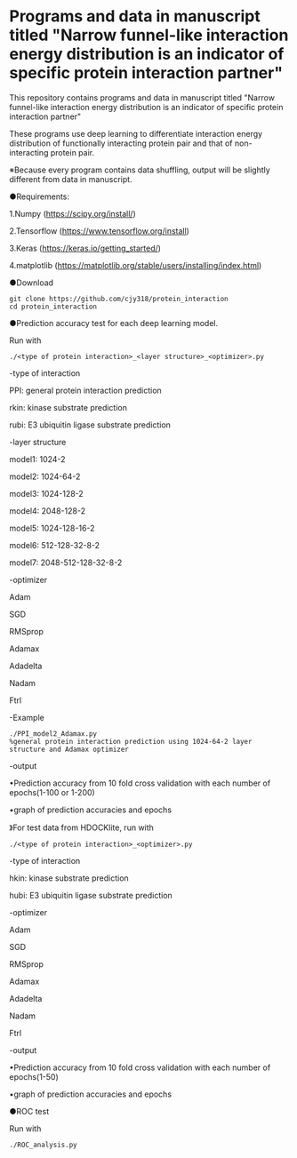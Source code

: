 # Programs and data in manuscript titled "Narrow funnel-like interaction energy distribution is an indicator of specific protein interaction partner"

This repository contains programs and data in manuscript titled "Narrow funnel-like interaction energy distribution is an indicator of specific protein interaction partner"

These programs use deep learning to differentiate interaction energy distribution of functionally interacting protein pair and that of non-interacting protein pair.

※Because every program contains data shuffling, output will be slightly different from data in manuscript.

●Requirements:

1.Numpy (https://scipy.org/install/)

2.Tensorflow (https://www.tensorflow.org/install)

3.Keras (https://keras.io/getting_started/)

4.matplotlib (https://matplotlib.org/stable/users/installing/index.html)

●Download

```
git clone https://github.com/cjy318/protein_interaction
cd protein_interaction
```

●Prediction accuracy test for each deep learning model.

Run with

```
./<type of protein interaction>_<layer structure>_<optimizer>.py
```

-type of interaction

PPI: general protein interaction prediction

rkin: kinase substrate prediction

rubi: E3 ubiquitin ligase substrate prediction

-layer structure

model1: 1024-2

model2: 1024-64-2

model3: 1024-128-2

model4: 2048-128-2

model5: 1024-128-16-2

model6: 512-128-32-8-2

model7: 2048-512-128-32-8-2

-optimizer

Adam

SGD

RMSprop

Adamax

Adadelta

Nadam

Ftrl

-Example

```
./PPI_model2_Adamax.py
%general protein interaction prediction using 1024-64-2 layer structure and Adamax optimizer
```

-output

•Prediction accuracy from 10 fold cross validation with each number of epochs(1-100 or 1-200)

•graph of prediction accuracies and epochs

》For test data from HDOCKlite, run with

```
./<type of protein interaction>_<optimizer>.py
```

-type of interaction

hkin: kinase substrate prediction

hubi: E3 ubiquitin ligase substrate prediction

-optimizer

Adam

SGD

RMSprop

Adamax

Adadelta

Nadam

Ftrl

-output

•Prediction accuracy from 10 fold cross validation with each number of epochs(1-50)

•graph of prediction accuracies and epochs

●ROC test

Run with

```
./ROC_analysis.py
```




